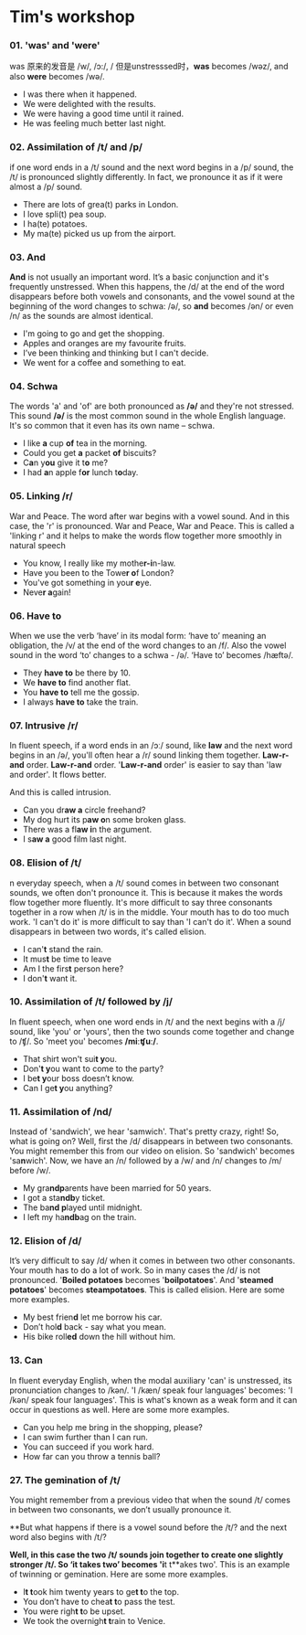 # Tim's workshop
### 01. 'was' and 'were'
was 原来的发音是 /w/, /ɔ:/, / 但是unstresssed时，**was** becomes /wəz/, and also **were** becomes /wə/.

 - I was there when it happened.   
 - We were delighted with the results.  
 - We were having a good time until it rained.   
 - He was feeling much better last night.

### 02. Assimilation of /t/ and /p/

 if one word ends in a /t/ sound and the next word begins in a /p/ sound, the /t/ is pronounced slightly differently. In fact, we pronounce it as if it were almost a /p/ sound.

 - There are lots of grea(t) parks in London.   
 - I love spli(t) pea soup.
 - I ha(te) potatoes.      
 - My ma(te) picked us up from the airport.

### 03. And

**And** is not usually an important word. It’s a basic conjunction and it's frequently unstressed. When this happens, the /d/ at the end of the word disappears before both vowels and consonants, and the vowel sound at the beginning of the word changes to schwa: /ə/, so **and** becomes /ən/ or even /n/ as the sounds are almost identical.

- I'm going to go and get the shopping.  
- Apples and oranges are my favourite fruits.  
- I’ve been thinking and thinking but I can't decide.  
- We went for a coffee and something to eat.

### 04. Schwa
The words 'a' and 'of' are both pronounced as **/ə/** and they're not stressed. This sound **/ə/** is the most common sound in the whole English language. It's so common that it even has its own name – schwa.

- I like **a** cup **of** tea in the morning.  
- Could you get **a** packet **of** biscuits?  
- C**a**n y**ou** give it t**o** me?  
- I had **a**n apple f**or** lunch t**o**day.


### 05. Linking /r/
War and Peace.
The word after war begins with a vowel sound. And in this case, the 'r' is pronounced. War and Peace, War and Peace. This is called a 'linking r' and it helps to make the words flow together more smoothly in natural speech

- You know, I really like my mothe**r-i**n-law.  
- Have you been to the Towe**r o**f London?  
- You've got something in you**r e**ye.  
- Neve**r a**gain!

### 06. Have to

When we use the verb ‘have’ in its modal form: ‘have to’ meaning an obligation, the /v/ at the end of the word changes to an /f/. Also the vowel sound in the word ‘to’ changes to a schwa - /ə/. ‘Have to’ becomes /hæftə/.

- They **have to** be there by 10.  
- We **have to** find another flat.  
- You **have to** tell me the gossip.  
- I always **have to** take the train.

### 07. Intrusive /r/

In fluent speech, if a word ends in an /ɔː/ sound, like **law** and the next word begins in an /ə/, you'll often hear a /r/ sound linking them together. **Law-r-and** order. **Law-r-and** order. '**Law-r-and** order' is easier to say than 'law and order'. It flows better.

And this is called intrusion.

- Can you dr**aw a** circle freehand?  
- My dog hurt its p**aw o**n some broken glass.  
- There was a fl**aw i**n the argument.  
- I s**aw a** good film last night.

### 08. Elision of /t/

n everyday speech, when a /t/ sound comes in between two consonant sounds, we often don't pronounce it. This is because it makes the words flow together more fluently. It's more difficult to say three consonants together in a row when /t/ is in the middle. Your mouth has to do too much work. 'I can't do it' is more difficult to say than 'I can't do it'. When a sound disappears in between two words, it's called elision.

- I can'**t** stand the rain.  
- It mus**t** be time to leave  
- Am I the firs**t** person here?  
- I don'**t** want it.




### 10. Assimilation of /t/ followed by /j/

In fluent speech, when one word ends in /t/ and the next begins with a /j/ sound, like 'you' or 'yours', then the two sounds come together and change to /ʧ/. So 'meet you' becomes **/mi****ːʧ****u****ː****/**.

- That shirt won't sui**t y**ou.  
- Don'**t y**ou want to come to the party?  
- I be**t y**our boss doesn’t know.  
- Can I ge**t y**ou anything?

### 11. Assimilation of /nd/

Instead of 'sandwich', we hear 'samwich'. That's pretty crazy, right! So, what is going on? Well, first the /d/ disappears in between two consonants. You might remember this from our video on elision. So 'sandwich' becomes 'sa**n**wich'. Now, we have an /n/ followed by a /w/ and /n/ changes to /m/ before /w/.

- My gra**ndp**arents have been married for 50 years.  
- I got a sta**ndb**y ticket.  
- The ba**nd p**layed until midnight.  
- I left my ha**ndb**ag on the train.

### 12. Elision of /d/
It’s very difficult to say /d/ when it comes in between two other consonants. Your mouth has to do a lot of work. So in many cases the /d/ is not pronounced. '**Boiled potatoes** becomes '**boilpotatoes**'. And '**steamed potatoes**' becomes **steampotatoes**. This is called elision. Here are some more examples.

- My best frien**d** let me borrow his car.  
- Don’t hol**d** back - say what you mean.  
- His bike roll**ed** down the hill without him.

### 13. Can

In fluent everyday English, when the modal auxiliary 'can' is unstressed, its pronunciation changes to /kən/. 'I /kæn/ speak four languages' becomes: 'I /kən/ speak four languages'. This is what's known as a weak form and it can occur in questions as well. Here are some more examples.

- Can you help me bring in the shopping, please?  
- I can swim further than I can run.  
- You can succeed if you work hard.  
- How far can you throw a tennis ball?


### 27. The gemination of /t/
You might remember from a previous video that when the sound /t/ comes in between two consonants, we don’t usually pronounce it.

**But what happens if there is a vowel sound before the /t/? and the next word also begins with /t/?

**Well, in this case the two /t/ sounds join together to create one slightly stronger /t/. So ‘it takes two’ becomes 'i**t t**akes two'. This is an example of twinning or gemination. Here are some more examples.

- I**t t**ook him twenty years to ge**t t**o the top.  
- You don’t have to chea**t t**o pass the test.  
- You were righ**t t**o be upset.  
- We took the overnigh**t t**rain to Venice.



